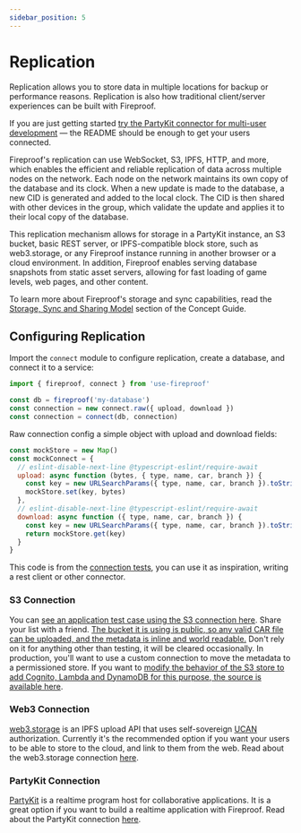 ```yaml
---
sidebar_position: 5
---
```


# Replication

Replication allows you to store data in multiple locations for backup or performance reasons. Replication is also how traditional client/server experiences can be built with Fireproof.

If you are just getting started [try the PartyKit connector for multi-user development](https://www.npmjs.com/package/@fireproof/partykit) — the README should be enough to get your users connected.

Fireproof's replication can use WebSocket, S3, IPFS, HTTP, and more, which enables the efficient and reliable replication of data across multiple nodes on the network. Each node on the network maintains its own copy of the database and its clock. When a new update is made to the database, a new CID is generated and added to the local clock. The CID is then shared with other devices in the group, which validate the update and applies it to their local copy of the database.

This replication mechanism allows for storage in a PartyKit instance, an S3 bucket, basic REST server, or IPFS-compatible block store, such as web3.storage, or any Fireproof instance running in another browser or a cloud environment. In addition, Fireproof enables serving database snapshots from static asset servers, allowing for fast loading of game levels, web pages, and other content.

To learn more about Fireproof's storage and sync capabilities, read the [Storage, Sync and Sharing Model](/docs/concept-guide/storage-sync-and-sharing-model) section of the Concept Guide.

## Configuring Replication

Import the `connect` module to configure replication, create a database, and connect it to a service:

```js
import { fireproof, connect } from 'use-fireproof'

const db = fireproof('my-database')
const connection = new connect.raw({ upload, download })
const connection = connect(db, connection)
```

Raw connection config a simple object with upload and download fields:

```js
const mockStore = new Map()
const mockConnect = {
  // eslint-disable-next-line @typescript-eslint/require-await
  upload: async function (bytes, { type, name, car, branch }) {
    const key = new URLSearchParams({ type, name, car, branch }).toString()
    mockStore.set(key, bytes)
  },
  // eslint-disable-next-line @typescript-eslint/require-await
  download: async function ({ type, name, car, branch }) {
    const key = new URLSearchParams({ type, name, car, branch }).toString()
    return mockStore.get(key)
  }
}
```

This code is from the [connection tests](https://github.com/fireproof-storage/fireproof/blob/main/packages/fireproof/src/connect.ts), you can use it as inspiration, writing a rest client or other connector.

### S3 Connection

You can [see an application test case using the S3 connection here](https://fireproof.storage/s3up-test.html?list=replication). Share your list with a friend. [The bucket it is using is public, so any valid CAR file can be uploaded, and the metadata is inline and world readable.](https://github.com/fireproof-storage/fireproof/blob/main/packages/fireproof/test/www/todo.html#L19) Don't rely on it for anything other than testing, it will be cleared occasionally. In production, you'll want to use a custom connection to move the metadata to a permissioned store. If you want to [modify the behavior of the S3 store to add Cognito, Lambda and DynamoDB for this purpose, the source is available here](https://github.com/fireproof-storage/valid-cid-s3-bucket/blob/cars/getSignedURL/app.ts#L101).

### Web3 Connection

[web3.storage](https://web3.storage) is an IPFS upload API that uses self-sovereign [UCAN](https://ucan.xyz) authorization. Currently it's the recommended option if you want your users to be able to store to the cloud, and link to them from the web. Read about the web3.storage connection [here](./docs/connect).

### PartyKit Connection

[PartyKit](https://partykit.io) is a realtime program host for collaborative applications. It is a great option if you want to build a realtime application with Fireproof. Read about the PartyKit connection [here](./docs/connect).

